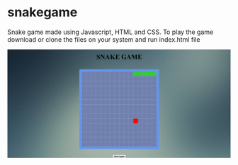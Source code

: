 # snakegame
Snake game made using Javascript, HTML and CSS.
To play the game download or clone the files on your system and run index.html file

![image](Screenshot-snake_game.png)
